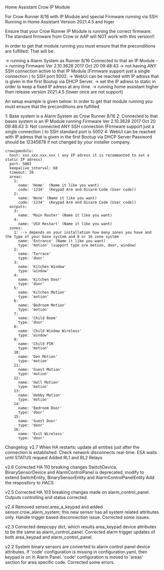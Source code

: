 Home Assistant Crow IP Module

For Crow Runner 8/16 with IP Module and special Firmware running via SSH Running in Home Assistant Version 2021.4.5 and higer

Ensure that your Crow Runner IP Module is running the correct firmware. The standard firmware from Crow or AAP will NOT work with this version!!

In order to get that module running you must ensure that the preconditions are fulfilled: That will be:

-> running a Alarm System as Runner 8/16 Connected to that an IP Module
-> running Firmware Ver 2.10.3628 2017 Oct 20 09:48:43
-> not having ANY SSH connection active to that IP Module (Firmware support just a single connection ) to SSH port 5002.
-> WebUi can be reached with IP adress that is given in the first Bootup via DHCP Server.
-> set the IP adress to static in order to keep a fixed IP adress at any time.
-> running home assistant higher then release version 2021.4.5 (lower once are not support)

An setup example is given below:
In order to get that module running you must ensure that the preconditions are fulfilled.

1: Base system is a Alarm System as Crow Runner 8/16
2: Connected to that bases system is an IP Module running Firmware Ver 2.10.3628 2017 Oct 20 09:48:43
3: Not connected ANY SSH connection (Firmware support just a single connection ) to SSH standard port is 5002
4: WebUi can be reached with IP adress that is given in the first Bootup via DHCP Server
   Password should be 12345678 if not changed by your installer company. 


```
crowipmodule:
  host: xxx.xxx.xxx.xxx ( any IP adress it is recommanted to set a static IP adress)
  port: 5002
  keepalive_interval: 60
  timeout: 20
  areas:
    1:
      name: 'Home'  (Name it like you want)
      code: '1234'  (Keypad Arm and Disarm Code (User code))
    2:
      name: 'None' (Name it like you want)
      code: '1234'  (Keypad Arm and Disarm Code (User code))
  outputs:
    3:
      name: 'Main Router' (Name it like you want)
    4:
      name: 'USV Restart' (Name it like you want)
  zones:
    1: --> depends on your installation how many zones you have and the type of your base system and 8 or 16 zone system
      name: 'Entrance' (Name it like you want)
      type: 'motion' (support type are motion, door, window)
    2:
      name: 'Terrace'
      type: 'door'
    3:
      name: 'Kitchen Window'
      type: 'window'
    4:
      name: 'Kitchen Door'
      type: 'door'
    5:
      name: 'Kitchen Motion'
      type: 'motion'
    6:
      name: 'Bedroom Motion'
      type: 'motion'
    7:
      name: 'Child Room'
      type: 'door'
    8:
      name: 'Child Window Wireless'
      type: 'window'
    9:
      name: 'Child PIR'
      type: 'motion'
    10:
      name: 'Den Motion'
      type: 'motion'
    11:
      name: 'Guest Motion'
      type: 'motion'
    12:
      name: 'Hall Motion'
      type: 'motion'
    13:
      name: 'Hobby Motion'
      type: 'motion'
    14:
      name: 'Bedroom Door'
      type: 'door'
    15:
      name: 'Guest Door'
      type: 'door'
    16:
      name: 'Exit Wireless'
      type: 'door'
```

Changelog: v2.7
When HA restarts; update all entities just after the connection is established.
Check network disconnects real-time.
ESA waits until STATUS request
Added RL1 and RL2 Relays

v2.6
Corrected HA 110 breaking changes
SwitchDevice, BinarySensorDevice and AlarmControlPanel is deprecated,
modify to extend SwitchEntity, BinarySensorEntity and AlarmControlPanelEntity
Add the respository to HACS

v2.5
Corrected HA 103 breaking changes made on alarm_control_panel.
Outputs controlling and status corrected.

v2.4
Removed sensor.area_a_keypad and added sensor.crow_alarm_system; this new sensor has all system related attributes only.
Handle trigger based disconnection issue.
Corrected some issues.

v2.3
Corrected deepcopy dict, which results area_keypad device attributes to be the same as alarm_control_panel.
Corrected alarm trigger updates of both area_keypad and alarm_control_panel.

v2.2
System binary sensors are converted to alarm control panel device attributes.
If 'code' configuration is missing in configuration.yaml, then keypad is on in Alarm Panel.
'code' configuration is moved to 'areas' section for area specific code.
Corrected some errors.
